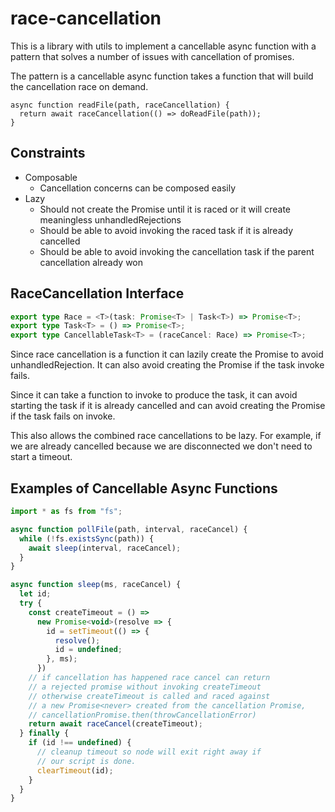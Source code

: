 # race-cancellation

This is a library with utils to implement a cancellable async function
with a pattern that solves a number of issues with cancellation of promises.

The pattern is a cancellable async function takes a function that will build
the cancellation race on demand.

```
async function readFile(path, raceCancellation) {
  return await raceCancellation(() => doReadFile(path));
}
```

## Constraints

- Composable
  - Cancellation concerns can be composed easily
- Lazy
  - Should not create the Promise<never> until it is raced or it will create meaningless unhandledRejections
  - Should be able to avoid invoking the raced task if it is already cancelled
  - Should be able to avoid invoking the cancellation task if the parent cancellation already won

## RaceCancellation Interface

```ts
export type Race = <T>(task: Promise<T> | Task<T>) => Promise<T>;
export type Task<T> = () => Promise<T>;
export type CancellableTask<T> = (raceCancel: Race) => Promise<T>;
```

Since race cancellation is a function it can lazily create the Promise<never> to
avoid unhandledRejection. It can also avoid creating the Promise<never> if the task invoke fails.

Since it can take a function to invoke to produce the task,
it can avoid starting the task if it is already cancelled and can avoid creating the Promise<never>
if the task fails on invoke.

This also allows the combined race cancellations to be lazy.
For example, if we are already cancelled because we are disconnected
we don't need to start a timeout.

## Examples of Cancellable Async Functions

```js
import * as fs from "fs";

async function pollFile(path, interval, raceCancel) {
  while (!fs.existsSync(path)) {
    await sleep(interval, raceCancel);
  }
}

async function sleep(ms, raceCancel) {
  let id;
  try {
    const createTimeout = () =>
      new Promise<void>(resolve => {
        id = setTimeout(() => {
          resolve();
          id = undefined;
        }, ms);
      })
    // if cancellation has happened race cancel can return
    // a rejected promise without invoking createTimeout
    // otherwise createTimeout is called and raced against
    // a new Promise<never> created from the cancellation Promise,
    // cancellationPromise.then(throwCancellationError)
    return await raceCancel(createTimeout);
  } finally {
    if (id !== undefined) {
      // cleanup timeout so node will exit right away if
      // our script is done.
      clearTimeout(id);
    }
  }
}
```
